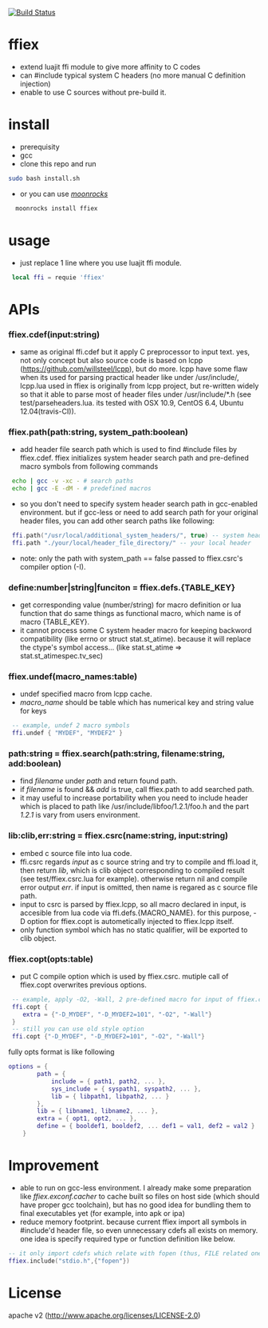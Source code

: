 [![Build Status](https://travis-ci.org/umegaya/ffiex.png?branch=master)](https://travis-ci.org/umegaya/ffiex)

ffiex
=====

- extend luajit ffi module to give more affinity to C codes
 - can #include typical system C headers (no more manual C definition injection)
 - enable to use C sources without pre-build it.

install
=======

- prerequisity
 - gcc
- clone this repo and run
``` bash
sudo bash install.sh
```
- or you can use [*moonrocks*](http://rocks.moonscript.org/)
``` bash
  moonrocks install ffiex
```


usage
=====

- just replace 1 line where you use luajit ffi module. 
``` lua
 local ffi = requie 'ffiex'
```


APIs
====

### ffiex.cdef(input:string)
- same as original ffi.cdef but it apply C preprocessor to input text. yes, not only concept but also source code is based on lcpp (https://github.com/willsteel/lcpp), but do more. lcpp have some flaw when its used for parsing practical header like under /usr/include/, lcpp.lua used in ffiex is originally from lcpp project, but re-written widely so that it able to parse most of header files under /usr/include/*.h  (see test/parseheaders.lua. its tested with OSX 10.9, CentOS 6.4, Ubuntu 12.04(travis-CI)).

### ffiex.path(path:string, system_path:boolean)
- add header file search path which is used to find #include files by ffiex.cdef. ffiex initializes system header search path and pre-defined macro symbols from following commands
 
``` bash
 echo | gcc -v -xc - # search paths
 echo | gcc -E -dM - # predefined macros
```
 
- so you don't need to specify system header search path in gcc-enabled environment. but if gcc-less or need to add search path for your original header files, you can add other search paths like following:
``` lua
 ffi.path("/usr/local/additional_system_headers/", true) -- system header
 ffi.path "./your/local/header_file_directory/" -- your local header
```
- note: only the path with system_path == false passed to ffiex.csrc's compiler option (-I).

### define:number|string|funciton = ffiex.defs.{TABLE_KEY}
- get corresponding value (number/string) for macro definition or lua function that do same things as functional macro, which name is of macro {TABLE_KEY}.
- it cannot process some C system header macro for keeping backword compatibility (like errno or struct stat.st_atime).
because it will replace the ctype's symbol access... (like stat.st_atime => stat.st_atimespec.tv_sec)

### ffiex.undef(macro_names:table)
- undef specified macro from lcpp cache.
- *macro_name* should be table which has numerical key and string value for keys
``` lua
 -- example, undef 2 macro symbols
 ffi.undef { "MYDEF", "MYDEF2" } 
```
 
### path:string = ffiex.search(path:string, filename:string, add:boolean)
- find *filename* under *path* and return found path. 
- if *filename* is found && *add* is true, call ffiex.path to add searched path.
- it may useful to increase portability when you need to include header which is placed to path like  /usr/include/libfoo/1.2.1/foo.h and the part *1.2.1* is vary from users environment.
 
### lib:clib,err:string = ffiex.csrc(name:string, input:string)
- embed c source file into lua code. 
- ffi.csrc regards *input* as c source string and try to compile and ffi.load it, then return *lib*, which is clib object corresponding to compiled result (see test/ffiex.csrc.lua for example). otherwise return nil and compile error output *err*. if input is omitted, then name is regared as c source file path. 
- input to csrc is parsed by ffiex.lcpp, so all macro declared in input, is accesible from lua code via ffi.defs.{MACRO_NAME}. for this purpose, -D option for ffiex.copt is autometically injected to ffiex.lcpp itself.
- only function symbol which has no static qualifier, will be exported to clib object.
 
### ffiex.copt(opts:table)
- put C compile option which is used by ffiex.csrc. mutiple call of ffiex.copt overwrites previous options. 
``` lua
 -- example, apply -O2, -Wall, 2 pre-defined macro for input of ffiex.csrc
 ffi.copt {
    extra = {"-D_MYDEF", "-D_MYDEF2=101", "-O2", "-Wall"}
 }
 -- still you can use old style option
 ffi.copt {"-D_MYDEF", "-D_MYDEF2=101", "-O2", "-Wall"}
```
fully opts format is like following
``` lua
options = {
		path = {
			include = { path1, path2, ... },
			sys_include = { syspath1, syspath2, ... },
			lib = { libpath1, libpath2, ... }
		},
		lib = { libname1, libname2, ... },
		extra = { opt1, opt2, ... },
		define = { booldef1, booldef2, ... def1 = val1, def2 = val2 }
	}
```

 
 
Improvement
===========

- able to run on gcc-less environment. I already make some preparation like *ffiex.exconf.cacher* to cache built so files on host side (which should have proper gcc toolchain), but has no good idea for bundling them to final executables yet (for example, into apk or ipa)
- reduce memory footprint. because current ffiex import all symbols in #include'd header file, so even unnecessary cdefs all exists on memory. one idea is specify required type or function definition like below.
``` lua
-- it only import cdefs which relate with fopen (thus, FILE related ones)
ffiex.include("stdio.h",{"fopen"})
```


License
=======

apache v2 (http://www.apache.org/licenses/LICENSE-2.0)
